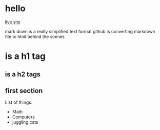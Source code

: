 # hello
[live site](https://ezra11770.github.io/hello/)

mark down is a really simplified text format
github is converting markdown file to html behind the scenes
# is a h1 tag
## is a h2 tags

## first section

List of things:
- Math
- Computers
- juggling cats
